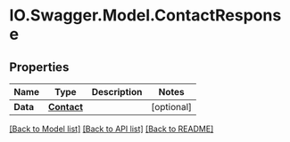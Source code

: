 # IO.Swagger.Model.ContactResponse
## Properties

Name | Type | Description | Notes
------------ | ------------- | ------------- | -------------
**Data** | [**Contact**](Contact.md) |  | [optional] 

[[Back to Model list]](../README.md#documentation-for-models) [[Back to API list]](../README.md#documentation-for-api-endpoints) [[Back to README]](../README.md)

